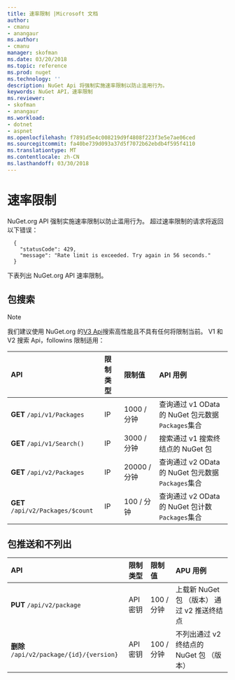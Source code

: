 ```yaml
---
title: 速率限制 |Microsoft 文档
author:
- cmanu
- anangaur
ms.author:
- cmanu
manager: skofman
ms.date: 03/20/2018
ms.topic: reference
ms.prod: nuget
ms.technology: ''
description: NuGet Api 将强制实施速率限制以防止滥用行为。
keywords: NuGet API，速率限制
ms.reviewer:
- skofman
- anangaur
ms.workload:
- dotnet
- aspnet
ms.openlocfilehash: f7891d5e4c008219d9f4808f223f3e5e7ae06ced
ms.sourcegitcommit: fa40be739d093a37d5f7072b62ebdb4f595f4110
ms.translationtype: MT
ms.contentlocale: zh-CN
ms.lasthandoff: 03/30/2018
---
```

# <a name="rate-limits"></a>速率限制

NuGet.org API 强制实施速率限制以防止滥用行为。 超过速率限制的请求将返回以下错误： 

  ~~~
    {
      "statusCode": 429,
      "message": "Rate limit is exceeded. Try again in 56 seconds."
    }
  ~~~

下表列出 NuGet.org API 速率限制。

## <a name="package-search"></a>包搜索

> [!Note]
> 我们建议使用 NuGet.org 的[V3 Api](https://docs.microsoft.com/nuget/api/search-query-service-resource)搜索高性能且不具有任何将限制当前。 V1 和 V2 搜索 Api，followins 限制适用：


| API | 限制类型 | 限制值 | API 用例 |
|:---|:---|:---|:---|
**GET** `/api/v1/Packages` | IP | 1000 / 分钟 | 查询通过 v1 OData 的 NuGet 包元数据`Packages`集合 |
**GET** `/api/v1/Search()` | IP | 3000 / 分钟 | 搜索通过 v1 搜索终结点的 NuGet 包 | 
**GET** `/api/v2/Packages` | IP | 20000 / 分钟 | 查询通过 v2 OData 的 NuGet 包元数据`Packages`集合 | 
**GET** `/api/v2/Packages/$count` | IP | 100 / 分钟 | 查询通过 v2 OData 的 NuGet 包计数`Packages`集合 | 

## <a name="package-push-and-unlist"></a>包推送和不列出

| API | 限制类型 | 限制值 | APU 用例 | 
|:---|:---|:---|:--- |
**PUT** `/api/v2/package` | API 密钥 | 100 / 分钟 | 上载新 NuGet 包 （版本） 通过 v2 推送终结点 
**删除** `/api/v2/package/{id}/{version}` | API 密钥 | 100 / 分钟 | 不列出通过 v2 终结点的 NuGet 包 （版本） 
